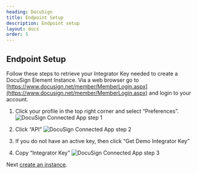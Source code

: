 ```yaml
---
heading: DocuSign
title: Endpoint Setup
description: Endpoint setup
layout: docs
order: 5
---
```


## Endpoint Setup

Follow these steps to retrieve your Integrator Key needed to create a DocuSign Element Instance.
Via a web browser go to [https://www.docusign.net/member/MemberLogin.aspx](https://www.docusign.net/member/MemberLogin.aspx) and login to your account.

1. Click your profile in the top right corner and select “Preferences”.
![DocuSign Connected App step 1](http://cloud-elements.com/wp-content/uploads/2015/05/DocuSignAPI1.png)

2. Click “API”
![DocuSign Connected App step 2](http://cloud-elements.com/wp-content/uploads/2015/05/DocuSignAPI2.png)

3. If you do not have an active key, then click “Get Demo Integrator Key”

4. Copy “Integrator Key”
![DocuSign Connected App step 3](http://cloud-elements.com/wp-content/uploads/2015/05/DocuSignAPI3.png)

Next [create an instance](docusign-create-instance.html).
